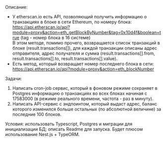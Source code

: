 Описание:

- У etherscan.io есть API, позволяющий получить информацию о транзакциях в блоке в сети Ethereum, по номеру блока: </br>
https://api.etherscan.io/api?module=proxy&action=eth_getBlockByNumber&tag=0x10d4f&boolean=true (tag - номер блока в 16 системе) </br>
В этом методе, помимо прочего, возвращается список транзакций в блоке (result.transactions[]), для каждой транзакции описаны адрес отправителя, адрес получателя и сумма (result.transactions[].from, result.transactions[].to, result.transactions[].value).
- Есть метод, который возвращает номер последнего блока в сети: </br>
https://api.etherscan.io/api?module=proxy&action=eth_blockNumber

Задачи:
1. Написать cron-job сервис, который в фоновом режиме сохраняет в Postgres информацию о транзакциях во всех блоках начиная с 17583000 (в режиме реального времени, частота - раз в минуту).
2. Написать API-сервис с эндпоинтом, который выдаст адрес, баланс которого изменился больше остальных (по абсолютной величине) за последние 100 блоков.

Условия: использовать Typescript, Postgres и миграции для инициализации БД; описать Readme для запуска.
Будет плюсом использование Nest.js + TypeORM.



